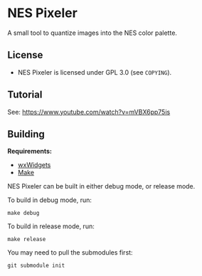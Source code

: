 # NES Pixeler

A small tool to quantize images into the NES color palette.

## License

- NES Pixeler is licensed under GPL 3.0 (see `COPYING`).

## Tutorial

See: https://www.youtube.com/watch?v=mVBX6pp75is

## Building

**Requirements:**
- [wxWidgets](https://www.wxwidgets.org/)
- [Make](https://www.gnu.org/software/make/)

NES Pixeler can be built in either debug mode, or release mode.

To build in debug mode, run:

    make debug

To build in release mode, run:

    make release

You may need to pull the submodules first:

    git submodule init
